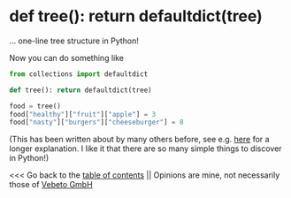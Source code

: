 # def tree\(\): return defaultdict\(tree\)

... one-line tree structure in Python!

Now you can do something like
```python
from collections import defaultdict

def tree(): return defaultdict(tree)

food = tree()
food["healthy"]["fruit"]["apple"] = 3
food["nasty"]["burgers"]["cheeseburger"] = 8
```

(This has been written about by many others before, 
see e.g. [here](https://gist.github.com/hrldcpr/2012250) for a longer explanation. 
I like it that there are so many simple things to discover in Python!)

<<< Go back to the [table of contents](../README.md) || Opinions are mine, not necessarily those of [Vebeto GmbH](https://www.vebeto.de)